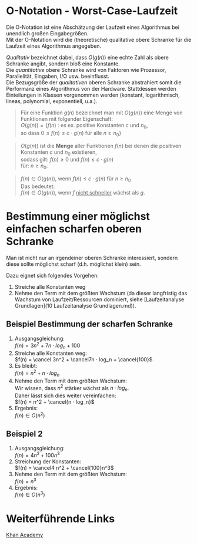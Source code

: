 # O-Notation - Worst-Case-Laufzeit
Die O-Notation ist eine Abschätzung der Laufzeit eines Algorithmus bei unendlich großen Eingabegrößen.  
Mit der O-Notation wird die (theoretische) qualitative obere Schranke für die Laufzeit eines Algorithmus angegeben.

*Qualitativ* bezeichnet dabei, dass $O(g(n))$ eine echte Zahl als obere Schranke angibt, sondern bloß eine Konstante.  
Die *quantitative* obere Schranke wird von Faktoren wie Prozessor, Parallelität, Eingaben, I/O usw. beeinflusst.  
Die Bezugsgröße der *qualitativen* oberen Schranke abstrahiert somit die Performanz eines Algorithmus von der Hardware. Stattdessen werden Einteilungen in Klassen vorgenommen werden (konstant, logarithmisch, lineas, polynomial, exponentiell, u.a.).

> Für eine Funktion $g(n)$ bezeichnet man mit $O(g(n))$ eine Menge von Funktionen mit folgender Eigenschaft:  
> $O(g(n)) = \{f(n)$  : es ex. positive Konstanten $c$ und $n_0$,  
> so dass $0 ≤ f (n) ≤ c ⋅ g(n)$ für alle $n ≥ n_0\}$

> $O(g(n))$ ist die **Menge** aller Funktionen ${f(n)}$ bei denen die positiven Konstanten $c$ und $n_0$ existieren,  
> sodass gilt: $f(n) ≥ 0$ und $f(n) ≤ c ⋅ g(n)$  
> für: $n ≥ n_0$.

> $f(n) ∈ O(g(n))$, wenn $f(n) ≤ c ⋅g(n)$ für $n ≥ n_0$  
> Das bedeutet:  
> $f(n) ∈ O (g(n))$, wenn $f$ <u>nicht schneller</u> wächst als $g$.

# Bestimmung einer möglichst einfachen scharfen oberen Schranke
Man ist nicht nur an irgendeiner oberen Schranke interessiert, sondern diese sollte möglichst scharf (d.h. möglichst klein) sein.

Dazu eignet sich folgendes Vorgehen:
1. Streiche alle Konstanten weg
2. Nehme den Term mit dem größten Wachstum (da dieser langfristig das Wachstum von Laufzeit/Ressourcen dominiert, siehe [Laufzeitanalyse Grundlagen](10 Laufzeitanalyse Grundlagen.md)).

## Beispiel Bestimmung der scharfen Schranke
1. Ausgangsgleichung:  
$f(n) = 3n^2 +  7n ⋅ log_n + 100$  
2. Streiche alle Konstanten weg:  
$f(n) = \cancel 3n^2 +  \cancel7n ⋅ log_n + \cancel{100}$  
3. Es bleibt:  
$f(n) = n^2 + n ⋅ log_n$  
4. Nehme den Term mit dem größten Wachstum:  
Wir wissen, dass $n^2$ stärker wächst als $n ⋅ log_n$.  
Daher lässt sich dies weiter vereinfachen:  
$f(n) = n^2 + \cancel{n ⋅ log_n}$  
5. Ergebnis:  
$f(n) ∈ O(n^2)$  

## Beispiel 2
1. Ausgangsgleichung:  
$f(n) = 4n^2 + 100n^3$  
2. Streichung der Konstanten:  
$f(n) = \cancel4 n^2 + \cancel{100}n^3$  
3. Nehme den Term mit dem größten Wachstum:  
$f(n) = n^3$  
4. Ergebnis:  
$f(n) ∈ O(n^3)$  

# Weiterführende Links
[Khan Academy](https://de.khanacademy.org/computing/computer-science/algorithms/asymptotic-notation/a/big-o-notation)